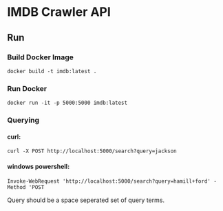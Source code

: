 # IMDB Crawler API

## Run

### Build Docker Image
```
docker build -t imdb:latest .
```

### Run Docker
```
docker run -it -p 5000:5000 imdb:latest
```

### Querying
#### curl:
```
curl -X POST http://localhost:5000/search?query=jackson
```

#### windows powershell:
```
Invoke-WebRequest 'http://localhost:5000/search?query=hamill+ford' -Method 'POST
```
Query should be a space seperated set of query terms.